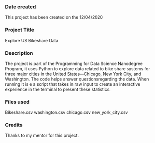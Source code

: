 ### Date created
This project has been created on the 12/04/2020

### Project Title
Explore US Bikeshare Data

### Description
The project is part of the Programming for Data Science Nanodegree Program, it uses Python to explore data related to bike share systems for three major cities in the United States—Chicago, New York City, and Washington.  The code helps answer questionsregarding the data. When running it is e a script that takes in raw input to create an interactive experience in the terminal to present these statistics.

### Files used
Bikeshare.csv
washington.csv
chicago.csv
new_york_city.csv

### Credits
Thanks to my mentor for this project. 
